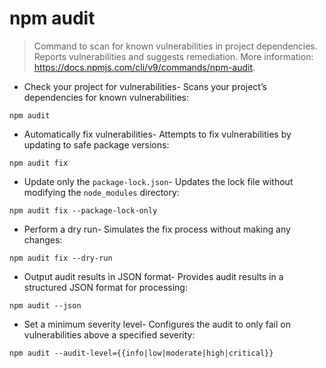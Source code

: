 # npm audit

> Command to scan for known vulnerabilities in project dependencies.
> Reports vulnerabilities and suggests remediation.
> More information: <https://docs.npmjs.com/cli/v9/commands/npm-audit>.

- Check your project for vulnerabilities-  Scans your project’s dependencies for known vulnerabilities:

`npm audit`

- Automatically fix vulnerabilities-  Attempts to fix vulnerabilities by updating to safe package versions:

`npm audit fix`

- Update only the `package-lock.json`-  Updates the lock file without modifying the `node_modules` directory:

`npm audit fix --package-lock-only`

- Perform a dry run-  Simulates the fix process without making any changes:

`npm audit fix --dry-run`

- Output audit results in JSON format-  Provides audit results in a structured JSON format for processing:

`npm audit --json`

- Set a minimum severity level- Configures the audit to only fail on vulnerabilities above a specified severity:

`npm audit --audit-level={{info|low|moderate|high|critical}}`
